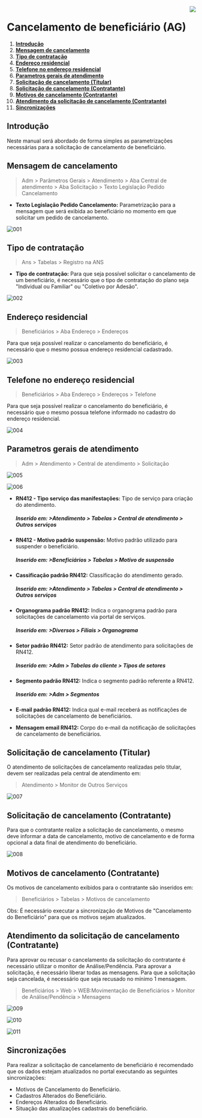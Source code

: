 <img src="../../src/images/benner_rgb.png" align="right"/>

# Cancelamento de beneficiário (AG)

1.  **[Introdução](#introdução)**
2.  **[Mensagem de cancelamento](#mensagem-de-cancelamento)**
3.  **[Tipo de contratação](#tipo-de-contratação)**
4.  **[Endereço residencial](#endereço-residencial)**
5.  **[Telefone no endereço residencial](#telefone-no-endereço-residencial)**
6.  **[Parametros gerais de atendimento](#parametros-gerais-de-atendimento)**
7.  **[Solicitação de cancelamento (Titular)](#solicitação-de-cancelamento-(titular))**
8.  **[Solicitação de cancelamento (Contratante)](#solicitação-de-cancelamento-(contratante))**
9.  **[Motivos de cancelamento (Contratante)](#motivos-de-cancelamento-(contratante))**
10. **[Atendimento da solicitação de cancelamento (Contratante)](#atendimento-da-solicitação-de-cancelamento-(contratante))**
11.  **[Sincronizações](#sincronizações)**

## Introdução

Neste manual será abordado de forma simples as parametrizações necessárias para a solicitação de cancelamento de beneficiário.


## Mensagem de cancelamento

> Adm > Parâmetros Gerais > Atendimento >  Aba Central de atendimento > Aba Solicitação > Texto Legislação Pedido Cancelamento

* **Texto Legislação Pedido Cancelamento:** Parametrização para a mensagem que será exibida ao beneficiário no momento em que solicitar um pedido de cancelamento.

![001](src/images/001.png)

## Tipo de contratação

> Ans > Tabelas > Registro na ANS

* **Tipo de contratação:** Para que seja possível solicitar o cancelamento de um beneficiário, é necessário que o tipo de contratação do plano seja "Individual ou Familiar" ou "Coletivo por Adesão".

![002](src/images/002.png)

## Endereço residencial

> Beneficiários > Aba Endereço > Endereços

Para que seja possível realizar o cancelamento do beneficiário, é necessário que o mesmo possua endereço residencial cadastrado.

![003](src/images/003.png)

## Telefone no endereço residencial

> Beneficiários > Aba Endereço > Endereços > Telefone

Para que seja possível realizar o cancelamento do beneficiário, é necessário que o mesmo possua telefone informado no cadastro do endereço residencial.

![004](src/images/004.png)

## Parametros gerais de atendimento

> Adm > Atendimento > Central de atendimento > Solicitação

![005](src/images/005.png)

![006](src/images/006.png)

* **RN412 - Tipo serviço das manifestações:** Tipo de serviço para criação do atendimento.

    ##### Inserido em: >Atendimento > Tabelas > Central de atendimento > Outros serviços

* **RN412 - Motivo padrão suspensão:** Motivo padrão utilizado para suspender o beneficiário.

    ##### Inserido em: >Beneficiários > Tabelas > Motivo de suspensão

* **Cassificação padrão RN412:** Classificação do atendimento gerado.

    ##### Inserido em: >Atendimento > Tabelas > Central de atendimento > Outros serviços

* **Organograma padrão RN412:** Indica o organograma padrão para solicitações de cancelamento via portal de serviços.

    ##### Inserido em: >Diversos > Filiais > Organograma

* **Setor padrão RN412:** Setor padrão de atendimento para solicitações de RN412.

    ##### Inserido em: >Adm > Tabelas do cliente > Tipos de setores

* **Segmento padrão RN412:** Indica o segmento padrão referente a RN412.

    ##### Inserido em: >Adm > Segmentos

* **E-mail padrão RN412:** Indica qual e-mail receberá as notificações de solicitações de cancelamento de beneficiários.

* **Mensagem email RN412:** Corpo do e-mail da notificação de solicitações de cancelamento de beneficiários.


## Solicitação de cancelamento (Titular)

O atendimento de solicitações de cancelamento realizadas pelo titular, devem ser realizadas pela central de atendimento em:

> Atendimento > Monitor de Outros Serviços

![007](src/images/007.png)

## Solicitação de cancelamento (Contratante)

Para que o contratante realize a solicitação de cancelamento, o mesmo deve informar a data de cancelamento, motivo de cancelamento e de forma opcional a data final de atendimento do beneficiário.

![008](src/images/008.png)

## Motivos de cancelamento (Contratante)

Os motivos de cancelamento exibidos para o contratante são inseridos em:

> Beneficiários > Tabelas > Motivos de cancelamento

Obs: É necessário executar a sincronização de Motivos de "Cancelamento do Beneficiário" para que os motivos sejam atualizados.

## Atendimento da solicitação de cancelamento (Contratante)

Para aprovar ou recusar o cancelamento da solicitação do contratante é necessário utilizar o monitor de Análise/Pendência. Para aprovar a solicitação, é necessário liberar todas as mensagens.
Para que a solicitação seja cancelada, é necessário que seja recusado no mínimo 1 mensagem.

> Beneficiários > Web > WEB:Movimentação de Beneficiários > Monitor de Análise/Pendência > Mensagens

![009](src/images/009.png)

![010](src/images/010.png)

![011](src/images/011.png)

## Sincronizações

Para realizar a solicitação de cancelamento de beneficiário é recomendado que os dados estejam atualizados no portal executando as seguintes sincronizações:

* Motivos de Cancelamento do Beneficiário.
* Cadastros Alterados do Beneficiário.
* Endereços Alterados do Beneficiário.
* Situação das atualizações cadastrais do beneficiário.